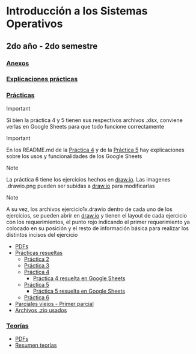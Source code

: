 # Introducción a los Sistemas Operativos
## 2do año - 2do semestre
### [Anexos](https://github.com/Pedro0604/2do-LS-LI-API-ATIC/tree/main/2do%20semestre/ISO/Anexos)
### [Explicaciones prácticas](https://github.com/Pedro0604/2do-LS-LI-API-ATIC/tree/main/2do%20semestre/ISO/Explicaciones%20pr%C3%A1cticas)
### [Prácticas](https://github.com/Pedro0604/2do-LS-LI-API-ATIC/tree/main/2do%20semestre/ISO/Pr%C3%A1cticas)
> [!IMPORTANT]  
> Si bien la práctica 4 y 5 tienen sus respectivos archivos .xlsx, conviene verlas en Google Sheets para que todo funcione correctamente

> [!IMPORTANT]  
> En los README.md de la [Práctica 4](https://github.com/Pedro0604/2do-LS-LI-API-ATIC/blob/main/2do%20semestre/ISO/Pr%C3%A1cticas/Pr%C3%A1cticas%20resueltas/practica-4/README.md) y de la [Práctica 5](https://github.com/Pedro0604/2do-LS-LI-API-ATIC/tree/main/2do%20semestre/ISO/Pr%C3%A1cticas/Pr%C3%A1cticas%20resueltas/practica-5/README.md) hay explicaciones sobre los usos y funcionalidades de los Google Sheets


> [!NOTE]
> La práctica 6 tiene los ejercicios hechos en [draw.io](https://draw.io). Las imagenes .drawio.png pueden ser subidas a [draw.io](https://draw.io) para modificarlas

> [!NOTE]
> A su vez, los archivos ejercicio1x.drawio dentro de cada uno de los ejercicios, se pueden abrir en [draw.io](https://draw.io) y tienen el layout de cada ejercicio con los requerimientos, el punto rojo indicando el primer requerimiento ya colocado en su posición y el resto de información básica para realizar los distintos incisos del ejercicio

  * [PDFs](https://github.com/Pedro0604/2do-LS-LI-API-ATIC/tree/main/2do%20semestre/ISO/Pr%C3%A1cticas/PDFs)
  * [Prácticas resueltas](https://github.com/Pedro0604/2do-LS-LI-API-ATIC/tree/main/2do%20semestre/ISO/Pr%C3%A1cticas/Pr%C3%A1cticas%20resueltas)
    * [Práctica 2](https://github.com/Pedro0604/2do-LS-LI-API-ATIC/tree/main/2do%20semestre/ISO/Pr%C3%A1cticas/Pr%C3%A1cticas%20resueltas/practica-2)
    * [Práctica 3](https://github.com/Pedro0604/2do-LS-LI-API-ATIC/tree/main/2do%20semestre/ISO/Pr%C3%A1cticas/Pr%C3%A1cticas%20resueltas/practica-3)
    * [Práctica 4](https://github.com/Pedro0604/2do-LS-LI-API-ATIC/tree/main/2do%20semestre/ISO/Pr%C3%A1cticas/Pr%C3%A1cticas%20resueltas/practica-4)
      * [Práctica 4 resuelta en Google Sheets](https://docs.google.com/spreadsheets/d/1jrI0PM7C8r88W7rHsgzcwTy1V1eCkyGTN0vbkiD0W5w/edit?usp=sharing)
    * [Práctica 5](https://github.com/Pedro0604/2do-LS-LI-API-ATIC/tree/main/2do%20semestre/ISO/Pr%C3%A1cticas/Pr%C3%A1cticas%20resueltas/practica-5)
      * [Práctica 5 resuelta en Google Sheets](https://docs.google.com/spreadsheets/d/1OYUBnHMzc5M91hLytQbsMbJOzQNoKoH9U2qrHm7tAQE/edit?usp=sharing)
    * [Práctica 6](https://github.com/Pedro0604/2do-LS-LI-API-ATIC/tree/main/2do%20semestre/ISO/Pr%C3%A1cticas/Pr%C3%A1cticas%20resueltas/practica-6)
  * [Parciales viejos - Primer parcial](https://github.com/Pedro0604/2do-LS-LI-API-ATIC/tree/main/2do%20semestre/ISO/Pr%C3%A1cticas/Parciales%20viejos/primer-parcial)
  * [Archivos .zip usados](https://github.com/Pedro0604/2do-LS-LI-API-ATIC/tree/main/2do%20semestre/ISO/Pr%C3%A1cticas/Zips)
### [Teorías](https://github.com/Pedro0604/2do-LS-LI-API-ATIC/tree/main/2do%20semestre/ISO/Teor%C3%ADas)
  * [PDFs](https://github.com/Pedro0604/2do-LS-LI-API-ATIC/tree/main/2do%20semestre/ISO/Teor%C3%ADas/PDFs)
  * [Resumen teorías](https://github.com/Pedro0604/2do-LS-LI-API-ATIC/blob/main/2do%20semestre/ISO/Teor%C3%ADas/Resumen%20teor%C3%ADas.pdf)
